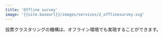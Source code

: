 ```yaml
---
title: 'Offline survey'
image: '{{site.baseurl}}/images/services/2_offlinesurvey.svg'
---
```


投票クラスタリングの機構は、オフライン環境でも実現することができます。
